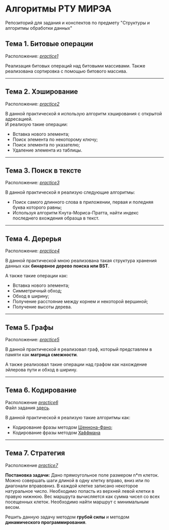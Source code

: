 # Алгоритмы РТУ МИРЭА
Репозиторий для задания и конспектов по предмету "Структуры и алгоритмы обработки данных"
## Тема 1. Битовые операции
Расположение: <i>[practice1](practice1)</i>

Реализация битовых операций над битовыми массивами. Также реализована сортировка с помощью
битового массива.

---
## Тема 2. Хэширование
Расположение: <i>[practice2](practice2)</i>

В данной практической я использую алгоритм хэширования с открытой адресацией.\
И реализую такие операции:
- Вставка нового элемента;
- Поиск элемента по некоторому ключу;
- Поиск элемента по указателю;
- Удаление элемента из таблицы.


---
## Тема 3. Поиск в тексте
Расположение: <i>[practice3](practice3)</i>

В данной практической я реализую следующие алгоритмы:
- Поиск самого длинного слова в приложении, первая и поледняя буква которого равны;
- Используя алгоритм Кнута-Мориса-Пратта, найти индекс последнего вхождения образца в текст.


---
## Тема 4. Дерерья
Расположение: <i>[practice4](practice4)</i>

В данной практической мною реализована такая структура хранения данных как **бинарвное дерево поиска или BST**.

А также такие операции как:
- Вставка нового элемента;
- Симметричный обход;
- Обход в ширину;
- Получение расстояние между корнем и некоторой вершиной;
- Получение высоты дерева.


---
## Тема 5. Графы
Расположение: <i>[practice5](practice5)</i>

В данной практической я реализовал граф, который представлем в памяти как **матрица смежности**.

А также реализовал такие операции над графом как нахождение
эйлерова пути
и обход в ширину.


---
## Тема 6. Кодирование
Расположение <i>[practice6](practice6)</i>\
Файл задания [здесь](https://online-edu.mirea.ru/pluginfile.php?file=%2F589271%2Fmod_assign%2Fintroattachment%2F0%2F%D0%9F%D0%A0-6%20%28%D0%BA%D0%BE%D0%B4%D0%B8%D1%80%D0%BE%D0%B2%D0%B0%D0%BD%D0%B8%D0%B5%29.pdf&amp;forcedownload=1).

В данной практической я реализую такие алгоритмы как:
- Кодирование фразы методом [Шеннона-Фано](https://en.wikipedia.org/wiki/Shannon%E2%80%93Fano_coding);
- Кодирование фразы методом [Хаффмана](https://ru.wikipedia.org/wiki/%D0%9A%D0%BE%D0%B4_%D0%A5%D0%B0%D1%84%D1%84%D0%BC%D0%B0%D0%BD%D0%B0#:~:text=%D0%90%D0%BB%D0%B3%D0%BE%D1%80%D0%B8%D1%82%D0%BC%20%D0%A5%D0%B0%D1%84%D1%84%D0%BC%D0%B0%D0%BD%D0%B0%20%E2%80%94%20%D0%B6%D0%B0%D0%B4%D0%BD%D1%8B%D0%B9%20%D0%B0%D0%BB%D0%B3%D0%BE%D1%80%D0%B8%D1%82%D0%BC%20%D0%BE%D0%BF%D1%82%D0%B8%D0%BC%D0%B0%D0%BB%D1%8C%D0%BD%D0%BE%D0%B3%D0%BE,%D0%BF%D1%80%D0%B8%20%D0%BD%D0%B0%D0%BF%D0%B8%D1%81%D0%B0%D0%BD%D0%B8%D0%B8%20%D0%B8%D0%BC%20%D0%BA%D1%83%D1%80%D1%81%D0%BE%D0%B2%D0%BE%D0%B9%20%D1%80%D0%B0%D0%B1%D0%BE%D1%82%D1%8B.)

---
## Тема 7. Стратегия
Расположение <i>[practice7](practice7)</i>

**Постановка задачи:** Дано прямоугольное поле размером n*m клеток. Можно совершать шаги длиной в одну
клетку вправо, вниз или по диагонали вправовниз. В каждой клетке записано
некоторое натуральное число. Необходимо попасть из верхней левой клетки в правую
нижнюю. Вес маршрута вычисляется как сумма чисел со всех посещенных клеток.
Необходимо найти маршрут с минимальным весом.

Решить данную задачу методом **грубой силы** и методом **динамического программирования**.